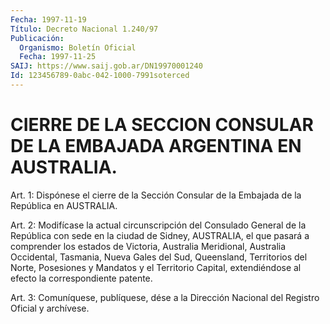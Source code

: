 ```yaml
---
Fecha: 1997-11-19
Título: Decreto Nacional 1.240/97
Publicación:
  Organismo: Boletín Oficial
  Fecha: 1997-11-25
SAIJ: https://www.saij.gob.ar/DN19970001240
Id: 123456789-0abc-042-1000-7991soterced
---
```

# CIERRE DE LA SECCION CONSULAR DE LA EMBAJADA ARGENTINA EN AUSTRALIA.

<a id="1"></a>
Art. 1:  Dispónese  el  cierre de la Sección Consular de  la Embajada de la República en AUSTRALIA.

<a id="2"></a>
Art. 2: Modifícase la actual circunscripción del Consulado General de la República con sede en la ciudad  de Sidney, AUSTRALIA, el que pasará a comprender los estados de Victoria,  Australia Meridional, Australia  Occidental, Tasmania, Nueva Gales del  Sud,  Queensland, Territorios  del  Norte,  Posesiones  y  Mandatos  y  el Territorio Capital,    extendiéndose  al  efecto  la  correspondiente  patente.

<a id="3"></a>
Art.  3: Comuníquese,  publíquese, dése a la Dirección Nacional del Registro Oficial y archívese.